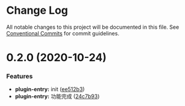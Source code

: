# Change Log

All notable changes to this project will be documented in this file.
See [Conventional Commits](https://conventionalcommits.org) for commit guidelines.

# 0.2.0 (2020-10-24)

### Features

- **plugin-entry:** init ([ee512b3](https://github.com/walrusjs/plugins/commit/ee512b366d4637255689f931d28652c4112eaab8))
- **plugin-entry:** 功能完成 ([24c7b93](https://github.com/walrusjs/plugins/commit/24c7b931e4ac02f5bea371f7acfb9ddd7ebc772a))
